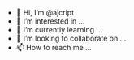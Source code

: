 - 👋 Hi, I’m @ajcript
- 👀 I’m interested in ...
- 🌱 I’m currently learning ...
- 💞️ I’m looking to collaborate on ...
- 📫 How to reach me ...

<!---
ajcript/ajcript is a ✨ special ✨ repository because its `README.md` (this file) appears on your GitHub profile.
You can click the Preview link to take a look at your changes.
--->
